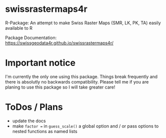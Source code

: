 # swissrastermaps4r
R-Package: An attempt to make Swiss Raster Maps (SMR, LK, PK, TA) easily available to R

Package Documentation: https://swissgeodata4r.github.io/swissrastermaps4r/


# Important notice

I'm currently the only one using this package. Things break frequently and there is absolutly no backwards compatibility. Please tell me if you are planing to use this package so I will take greater care!

# ToDos / Plans

- update the docs
- make `factor =` in `guess_scale()` a global option and / or pass options to nested functions as named lists
 
